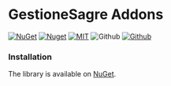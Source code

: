 # GestioneSagre Addons

[![NuGet](https://img.shields.io/nuget/v/GestioneSagre.Addons.svg?logo=nuget&style=for-the-badge)](https://www.nuget.org/packages/GestioneSagre.Addons)
[![Nuget](https://img.shields.io/nuget/dt/GestioneSagre.Addons.svg?logo=nuget&style=for-the-badge)](https://www.nuget.org/packages/GestioneSagre.Addons)
[![MIT](https://img.shields.io/github/license/GestioneSagre/GestioneSagre.Addons?logo=github&style=for-the-badge)](https://github.com/GestioneSagre/GestioneSagre.Addons/blob/master/LICENSE)
![Github](https://img.shields.io/github/last-commit/GestioneSagre/GestioneSagre.Addons?logo=github&style=for-the-badge)
[![Github](https://img.shields.io/github/contributors/GestioneSagre/GestioneSagre.Addons?logo=github&style=for-the-badge)](https://github.com/GestioneSagre/GestioneSagre.Addons/graphs/contributors)


### Installation

The library is available on [NuGet](https://www.nuget.org/packages/GestioneSagre.Addons).

